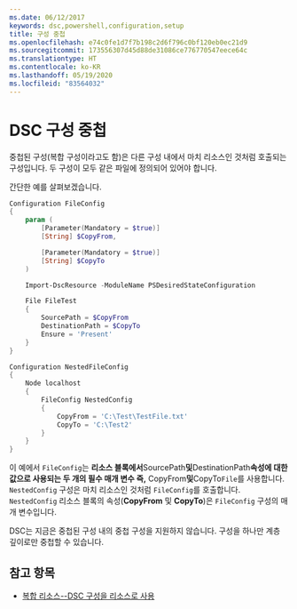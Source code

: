 ```yaml
---
ms.date: 06/12/2017
keywords: dsc,powershell,configuration,setup
title: 구성 중첩
ms.openlocfilehash: e74c0fe1d7f7b198c2d6f796c0bf120eb0ec21d9
ms.sourcegitcommit: 173556307d45d88de31086ce776770547eece64c
ms.translationtype: HT
ms.contentlocale: ko-KR
ms.lasthandoff: 05/19/2020
ms.locfileid: "83564032"
---
```

# <a name="nesting-dsc-configurations"></a>DSC 구성 중첩

중첩된 구성(복합 구성이라고도 함)은 다른 구성 내에서 마치 리소스인 것처럼 호출되는 구성입니다. 두 구성이 모두 같은 파일에 정의되어 있어야 합니다.

간단한 예를 살펴보겠습니다.

```powershell
Configuration FileConfig
{
    param (
        [Parameter(Mandatory = $true)]
        [String] $CopyFrom,

        [Parameter(Mandatory = $true)]
        [String] $CopyTo
    )

    Import-DscResource -ModuleName PSDesiredStateConfiguration

    File FileTest
    {
        SourcePath = $CopyFrom
        DestinationPath = $CopyTo
        Ensure = 'Present'
    }
}

Configuration NestedFileConfig
{
    Node localhost
    {
        FileConfig NestedConfig
        {
            CopyFrom = 'C:\Test\TestFile.txt'
            CopyTo = 'C:\Test2'
        }
    }
}
```

이 예에서 `FileConfig`는 **리소스 블록에서**SourcePath**및**DestinationPath**속성에 대한 값으로 사용되는 두 개의 필수 매개 변수 즉,** CopyFrom**및**CopyTo`File`를 사용합니다. `NestedConfig` 구성은 마치 리소스인 것처럼 `FileConfig`를 호출합니다. `NestedConfig` 리소스 블록의 속성(**CopyFrom** 및 **CopyTo**)은 `FileConfig` 구성의 매개 변수입니다.

DSC는 지금은 중첩된 구성 내의 중첩 구성을 지원하지 않습니다. 구성을 하나만 계층 깊이로만 중첩할 수 있습니다.

## <a name="see-also"></a>참고 항목

- [복합 리소스--DSC 구성을 리소스로 사용](../resources/authoringResourceComposite.md)
